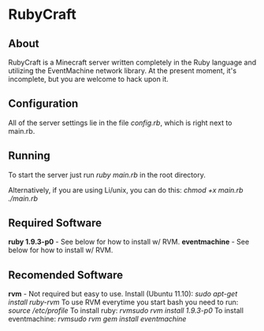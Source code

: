 RubyCraft
=========

About
-----
RubyCraft is a Minecraft server written completely in the Ruby language and utilizing the EventMachine network library. At the present moment, it's incomplete, but you are welcome to hack upon it.

Configuration
-------------
All of the server settings lie in the file _config.rb_, which is right next to main.rb.

Running
-------
To start the server just run _ruby main.rb_ in the root directory.

Alternatively, if you are using Li/unix, you can do this:
_chmod +x main.rb_
_./main.rb_

Required Software
-----------------
__ruby 1.9.3-p0__ - See below for how to install w/ RVM.
__eventmachine__ - See below for how to install w/ RVM.

Recomended Software
-----------------
__rvm__ - Not required but easy to use.
Install (Ubuntu 11.10):
_sudo apt-get install ruby-rvm_
To use RVM everytime you start bash you need to run:
_source /etc/profile_
To install ruby:
_rvmsudo rvm install 1.9.3-p0_
To install eventmachine:
_rvmsudo rvm gem install eventmachine_
